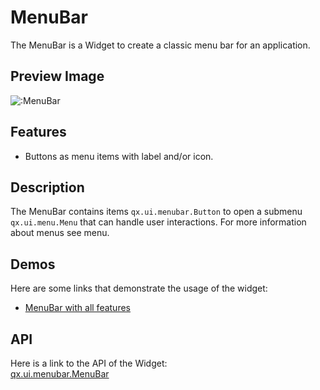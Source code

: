 MenuBar
=======

The MenuBar is a Widget to create a classic menu bar for an application.

Preview Image
-------------

![:MenuBar](/pages/widget/menubar.png)

Features
--------

-   Buttons as menu items with label and/or icon.

Description
-----------

The MenuBar contains items `qx.ui.menubar.Button` to open a submenu
`qx.ui.menu.Menu` that can handle user interactions. For more
information about menus see menu.

Demos
-----

Here are some links that demonstrate the usage of the widget:

-   [MenuBar with all
    features](http://demo.qooxdoo.org/%{version}/demobrowser/#widget~MenuBar.html)

API
---

Here is a link to the API of the Widget:\
[qx.ui.menubar.MenuBar](http://demo.qooxdoo.org/%{version}/apiviewer/#qx.ui.menubar.MenuBar)
